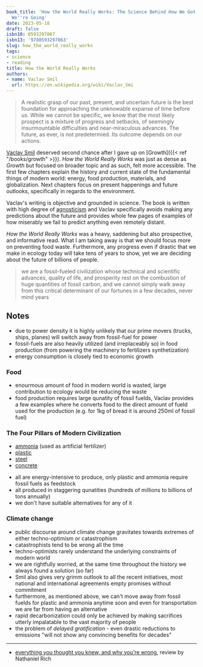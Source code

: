 ```yaml
---
book_title: 'How the World Really Works: The Science Behind How We Got Here and Where
  We''re Going'
date: 2023-05-18
draft: false
isbn10: 0593297067
isbn13: '9780593297063'
slug: how_the_world_really_works
tags:
- science
- reading
title: How the World Really Works
authors:
- name: Vaclav Smil
  url: https://en.wikipedia.org/wiki/Vaclav_Smi
---
```


> A realistic grasp of our past, present, and uncertain future is the best foundation for approaching the unknowable expanse of time before us. While we cannot be specific, we know that the most likely prospect is a mixture of progress and setbacks, of seemingly insurmountable difficulties and near-miraculous advances. The future, as ever, is not predetermied. Its outcome depends on our actions.

[Vaclav Smil](https://en.wikipedia.org/wiki/Vaclav_Smil) deserved second chance after I gave up on [Growth]({{< ref "/books/growth" >}}). _How the World Really Works_ was just as dense as _Growth_ but focused on broader topic and as such, felt more accessible. The first few chapters explain the history and current state of the fundamental things of modern world: energy, food production, materials, and globalization. Next chapters focus on present happenings and future outlooks, specifically in regards to the environment.

Vaclav's writing is objective and grounded in science. The book is written with high degree of [agnosticism](https://en.wikipedia.org/wiki/Agnosticism) and Vaclav specifically avoids making any predictions about the future and provides whole few pages of examples of how miserably we fail to predict anything even remotely distant.

_How the World Really Works_ was a heavy, saddening but also prospective, and informative read. What I am taking away is that we should focus more on preventing food waste. Furthermore, any progress even if drastic that we make in ecology today will take tens of years to show, yet we are deciding about the future of billions of people.

> we are a fossil-fueled civilization whose technical and scientific advances, quality of life, and prosperity rest on the combustion of huge quantities of fossil carbon, and we cannot simply walk away from this critical determinant of our fortunes in a few decades, never mind years

## Notes

- due to power density it is highly unlikely that our prime movers (trucks, ships, planes) will switch away from fossil-fuel for power
- fossil-fuels are also heavily utilized (and irreplaceably so) in food production (from powering the machinery to fertilizers synthetization)
- energy consumption is closely tied to economic growth

### Food

- enourmous amount of food in modern world is wasted, large contribution to ecology would be reducing the waste
- food production requires large qunatity of fossil fuelds, Vaclav provides a few examples where he converts food to the direct amount of fueld used for the production (e.g. for 1kg of bread it is around 250ml of fossil fuel)

### The Four Pillars of Modern Civilization

- [ammonia](https://en.wikipedia.org/wiki/Ammonia) (used as artificial fertilizer)
- [plastic](https://en.wikipedia.org/wiki/Plastic)
- [steel](https://en.wikipedia.org/wiki/Steel)
- [concrete](https://en.wikipedia.org/wiki/Concrete)

<!---->

- all are energy-intensive to produce, only plastic and ammonia require fossil fuels as feedstock
- all produced in staggering qunatities (hundreds of millions to billions of tons annually)
- we don't have suitable alternatives for any of it

### Climate change

- public discourse around climate change gravitates towards extremes of either techno-optimism or catastrophism
- catastrophists tend to be wrong all the time
- techno-optimists rarely understand the underlying constraints of modern world
- we are rightfully worried, at the same time throughout the history we always found a solution (so far)
- Smil also gives very grimm outlook to all the recent initiatives, most national and international agreements empty promises without commitment
- furthermore, as mentioned above, we can't move away from fossil fuelds for plastic and ammonia anytime soon and even for transportation we are far from having an alternative
- rapid decarbonization could only be achieved by making sacrifices utterly impalatable to the vast majority of people
- the problem of _delayed gratification_ - even drastic reductions to emissions "will not show any convincing benefits for decades"

---

- [everything you thought you knew, and why you’re wrong](https://www.nytimes.com/2022/05/11/books/review/how-the-world-really-works-vaclev-smil.html), review by Nathaniel Rich
